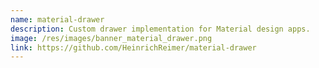 ```yaml
---
name: material-drawer
description: Custom drawer implementation for Material design apps.
image: /res/images/banner_material_drawer.png
link: https://github.com/HeinrichReimer/material-drawer
---
```


